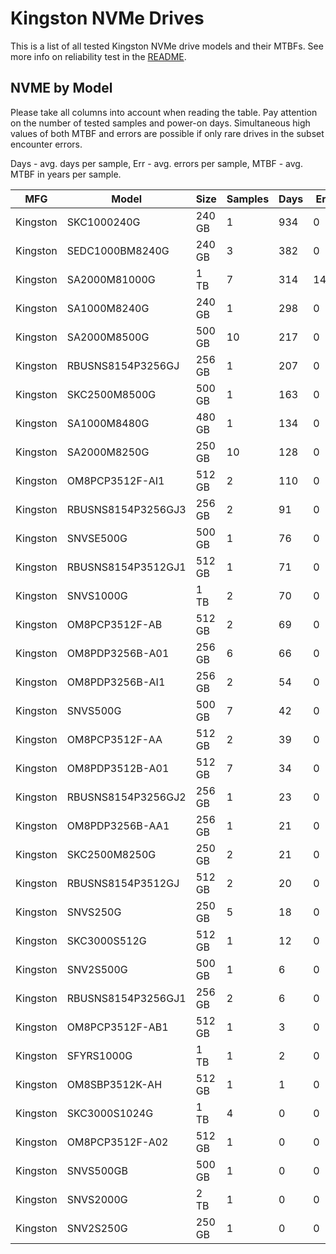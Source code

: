 Kingston NVMe Drives
====================

This is a list of all tested Kingston NVMe drive models and their MTBFs. See more
info on reliability test in the [README](https://github.com/bsdhw/SMART).

NVME by Model
------------

Please take all columns into account when reading the table. Pay attention on the
number of tested samples and power-on days. Simultaneous high values of both MTBF
and errors are possible if only rare drives in the subset encounter errors.

Days - avg. days per sample,
Err  - avg. errors per sample,
MTBF - avg. MTBF in years per sample.

| MFG       | Model              | Size   | Samples | Days  | Err   | MTBF |
|-----------|--------------------|--------|---------|-------|-------|------|
| Kingston  | SKC1000240G        | 240 GB | 1       | 934   | 0     | 2.56   |
| Kingston  | SEDC1000BM8240G    | 240 GB | 3       | 382   | 0     | 1.05   |
| Kingston  | SA2000M81000G      | 1 TB   | 7       | 314   | 145   | 0.83   |
| Kingston  | SA1000M8240G       | 240 GB | 1       | 298   | 0     | 0.82   |
| Kingston  | SA2000M8500G       | 500 GB | 10      | 217   | 0     | 0.60   |
| Kingston  | RBUSNS8154P3256GJ  | 256 GB | 1       | 207   | 0     | 0.57   |
| Kingston  | SKC2500M8500G      | 500 GB | 1       | 163   | 0     | 0.45   |
| Kingston  | SA1000M8480G       | 480 GB | 1       | 134   | 0     | 0.37   |
| Kingston  | SA2000M8250G       | 250 GB | 10      | 128   | 0     | 0.35   |
| Kingston  | OM8PCP3512F-AI1    | 512 GB | 2       | 110   | 0     | 0.30   |
| Kingston  | RBUSNS8154P3256GJ3 | 256 GB | 2       | 91    | 0     | 0.25   |
| Kingston  | SNVSE500G          | 500 GB | 1       | 76    | 0     | 0.21   |
| Kingston  | RBUSNS8154P3512GJ1 | 512 GB | 1       | 71    | 0     | 0.20   |
| Kingston  | SNVS1000G          | 1 TB   | 2       | 70    | 0     | 0.19   |
| Kingston  | OM8PCP3512F-AB     | 512 GB | 2       | 69    | 0     | 0.19   |
| Kingston  | OM8PDP3256B-A01    | 256 GB | 6       | 66    | 0     | 0.18   |
| Kingston  | OM8PDP3256B-AI1    | 256 GB | 2       | 54    | 0     | 0.15   |
| Kingston  | SNVS500G           | 500 GB | 7       | 42    | 0     | 0.12   |
| Kingston  | OM8PCP3512F-AA     | 512 GB | 2       | 39    | 0     | 0.11   |
| Kingston  | OM8PDP3512B-A01    | 512 GB | 7       | 34    | 0     | 0.09   |
| Kingston  | RBUSNS8154P3256GJ2 | 256 GB | 1       | 23    | 0     | 0.06   |
| Kingston  | OM8PDP3256B-AA1    | 256 GB | 1       | 21    | 0     | 0.06   |
| Kingston  | SKC2500M8250G      | 250 GB | 2       | 21    | 0     | 0.06   |
| Kingston  | RBUSNS8154P3512GJ  | 512 GB | 2       | 20    | 0     | 0.06   |
| Kingston  | SNVS250G           | 250 GB | 5       | 18    | 0     | 0.05   |
| Kingston  | SKC3000S512G       | 512 GB | 1       | 12    | 0     | 0.03   |
| Kingston  | SNV2S500G          | 500 GB | 1       | 6     | 0     | 0.02   |
| Kingston  | RBUSNS8154P3256GJ1 | 256 GB | 2       | 6     | 0     | 0.02   |
| Kingston  | OM8PCP3512F-AB1    | 512 GB | 1       | 3     | 0     | 0.01   |
| Kingston  | SFYRS1000G         | 1 TB   | 1       | 2     | 0     | 0.01   |
| Kingston  | OM8SBP3512K-AH     | 512 GB | 1       | 1     | 0     | 0.00   |
| Kingston  | SKC3000S1024G      | 1 TB   | 4       | 0     | 0     | 0.00   |
| Kingston  | OM8PCP3512F-A02    | 512 GB | 1       | 0     | 0     | 0.00   |
| Kingston  | SNVS500GB          | 500 GB | 1       | 0     | 0     | 0.00   |
| Kingston  | SNVS2000G          | 2 TB   | 1       | 0     | 0     | 0.00   |
| Kingston  | SNV2S250G          | 250 GB | 1       | 0     | 0     | 0.00   |
